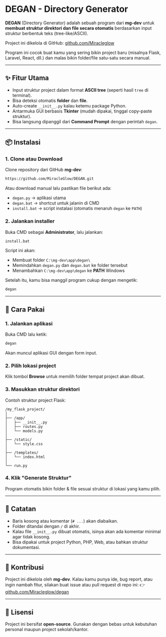 ﻿

# DEGAN - Directory Generator

**DEGAN** (Directory Generator) adalah sebuah program dari **mg-dev** untuk **membuat struktur direktori dan file secara otomatis** berdasarkan input struktur berbentuk teks (tree-like/ASCII).

Project ini dikelola di GitHub: [github.com/Miracleglow](https://github.com/Miracleglow)

Program ini cocok buat kamu yang sering bikin project baru (misalnya Flask, Laravel, React, dll.) dan malas bikin folder/file satu-satu secara manual.

---

## ✨ Fitur Utama

* Input struktur project dalam format **ASCII tree** (seperti hasil `tree` di terminal).
* Bisa deteksi otomatis **folder** dan **file**.
* Auto-create `__init__.py` kalau ketemu package Python.
* Antarmuka GUI berbasis **Tkinter** (mudah dipakai, tinggal copy-paste struktur).
* Bisa langsung dipanggil dari **Command Prompt** dengan perintah `degan`.

---

## 📦 Instalasi

### 1. Clone atau Download

Clone repository dari GitHub **mg-dev**:

```bash
https://github.com/MiracleGlow/DEGAN.git
```

Atau download manual lalu pastikan file berikut ada:

* `degan.py` → aplikasi utama
* `degan.bat` → shortcut untuk jalanin di CMD
* `install.bat` → script instalasi (otomatis menaruh `degan` ke `PATH`)

### 2. Jalankan installer

Buka CMD sebagai **Administrator**, lalu jalankan:

```bat
install.bat
```

Script ini akan:

* Membuat folder `C:\mg-dev\app\degan\`
* Memindahkan `degan.py` dan `degan.bat` ke folder tersebut
* Menambahkan `C:\mg-dev\app\degan` ke **PATH** Windows

Setelah itu, kamu bisa manggil program cukup dengan mengetik:

```bat
degan
```

---

## 🚀 Cara Pakai

### 1. Jalankan aplikasi

Buka CMD lalu ketik:

```bat
degan
```

Akan muncul aplikasi GUI dengan form input.

### 2. Pilih lokasi project

Klik tombol **Browse** untuk memilih folder tempat project akan dibuat.

### 3. Masukkan struktur direktori

Contoh struktur project Flask:

```
/my_flask_project/
│
├── /app/
│   ├── __init__.py
│   ├── routes.py
│   └── models.py
│
├── /static/
│   └── style.css
│
├── /templates/
│   └── index.html
│
└── run.py
```

### 4. Klik "Generate Struktur"

Program otomatis bikin folder & file sesuai struktur di lokasi yang kamu pilih.

---

## 📝 Catatan

* Baris kosong atau komentar (`# ...`) akan diabaikan.
* Folder ditandai dengan `/` di akhir.
* Kalau file `__init__.py` dibuat otomatis, isinya akan ada komentar minimal agar tidak kosong.
* Bisa dipakai untuk project Python, PHP, Web, atau bahkan struktur dokumentasi.

---

## 🤝 Kontribusi

Project ini dikelola oleh **mg-dev**.
Kalau kamu punya ide, bug report, atau ingin nambah fitur, silakan buat issue atau pull request di repo ini:
👉 [github.com/Miracleglow/degan](https://github.com/Miracleglow/degan)

---

## 📄 Lisensi

Project ini bersifat **open-source**. Gunakan dengan bebas untuk kebutuhan personal maupun project sekolah/kantor.


